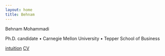 ```yaml
---
layout: home
title: Behnam
---
```


Behnam Mohammadi

Ph.D. candidate • Carnegie Mellon University • Tepper School of Business

[intuition](intuition.md)
[CV](CV.md)
